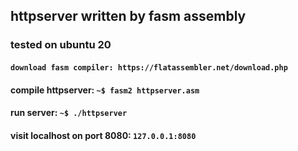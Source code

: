 ## httpserver written by fasm assembly
### tested on ubuntu 20
#### ``download fasm compiler: https://flatassembler.net/download.php``
#### compile httpserver: ``~$ fasm2 httpserver.asm``
#### run server: ``~$ ./httpserver``
#### visit localhost on port 8080: ``127.0.0.1:8080``
